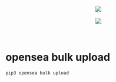 <h1></h1>
<p>
<p>&nbsp;</p><div class="separator" style="clear: both; text-align: center;"><a href="https://payhip.com/b/KUZ9M" style="margin-left: 1em; margin-right: 1em;"><img border="0" data-original-height="300" data-original-width="380" src="https://blogger.googleusercontent.com/img/a/AVvXsEiGUAoW69n2t80XVGU7AZh5-RPNoZioT9kIO9GRJ42L4X4rwBcMAV6tYSh-dPuq6NnbTkIqLVD1e3Tn86Em0ruEfIzHFB9NKV8hxwzz2-wOwLipV3vJIxeB6EuClApNmJidBrsX89zGOEWiUMe9a1hIOa9ECPFHC5kQaONc5TkkhOD4flhCStexiiFN=s16000" /></a></div><br /><div class="separator" style="clear: both; text-align: center;"><a href="https://payhip.com/b/KUZ9M" style="margin-left: 1em; margin-right: 1em;"><img border="0" data-original-height="99" data-original-width="320" src="https://blogger.googleusercontent.com/img/a/AVvXsEi4udE3fpTbo2tnaiyCRUt71ctPTG3FOVw7Ag-1QszJqWUDn6mR_GS-7KYbmFWI4IXvxCOrYjyBjEzD7XixauJmOtYkhvlOXMXSKeIqG5k2krWRLaeRhiD6bjRKAI29azMcFqANrPJmK8efPCuA98hDpWbN5ynjQddUWwcv5N1Uo1TZkhdaEuby9VtV=s16000" /></a></div><div><br /></div><div><br /></div>

# opensea bulk upload
```bash
pip3 opensea bulk upload